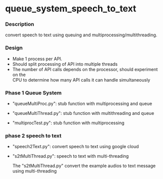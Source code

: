 # queue_system_speech_to_text

### Description

convert speech to text using queuing and multiprocessing/multithreading.

### Design

- Make 1 process per API. <br />
- Should split processing of API into multiple threads <br />
- The number of API calls depends on the processor, should experiment on the <br />
CPU to determine how many API calls it can handle simultaneously <br />

### Phase 1 Queue System

- "queueMultiProc.py": stub function with multiprocessing and queue

- "queueMultiThread.py": stub function with multithreading and queue

- "multiprocTest.py": stub function with multiprocessing

### phase 2 speech to text

- "speech2Text.py": convert speech to text using google cloud

- "s2tMultiThread.py": speech to text with multi-threading
	
	The "s2tMultiThread.py" convert the example audios to text message using multi-threading


